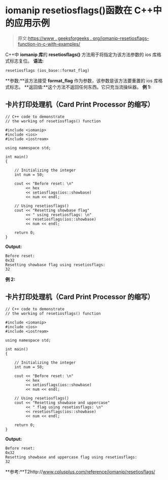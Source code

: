 # iomanip resetiosflags()函数在 C++中的应用示例

> 原文:[https://www . geeksforgeeks . org/iomanip-resetiosflags-function-in-c-with-examples/](https://www.geeksforgeeks.org/iomanip-resetiosflags-function-in-c-with-examples/)

C++中 **iomanip 库**的 **resetiosflags()** 方法用于将指定为该方法参数的 ios 库格式标志复位。
**语法:**

```
resetiosflags (ios_base::format_flag)
```

**参数:**该方法接受 **format_flag** 作为参数，该参数是该方法要重置的 ios 库格式标志。
**返回值:**这个方法不返回任何东西。它只充当流操纵器。
**例 1:**

## 卡片打印处理机（Card Print Processor 的缩写）

```
// C++ code to demonstrate
// the working of resetiosflags() function

#include <iomanip>
#include <ios>
#include <iostream>

using namespace std;

int main()
{

    // Initializing the integer
    int num = 50;

    cout << "Before reset: \n"
         << hex
         << setiosflags(ios::showbase)
         << num << endl;

    // Using resetiosflags()
    cout << "Resetting showbase flag"
         << " using resetiosflags: \n"
         << resetiosflags(ios::showbase)
         << num << endl;

    return 0;
}
```

**Output:** 

```
Before reset: 
0x32
Resetting showbase flag using resetiosflags: 
32
```

**例 2:**

## 卡片打印处理机（Card Print Processor 的缩写）

```
// C++ code to demonstrate
// the working of resetiosflags() function

#include <iomanip>
#include <ios>
#include <iostream>

using namespace std;

int main()
{

    // Initializing the integer
    int num = 50;

    cout << "Before reset: \n"
         << hex
         << setiosflags(ios::showbase)
         << num << endl;

    // Using resetiosflags()
    cout << "Resetting showbase and uppercase"
         << " flag using resetiosflags: \n"
         << resetiosflags(ios::showbase)
         << num << endl;

    return 0;
}
```

**Output:** 

```
Before reset: 
0x32
Resetting showbase and uppercase flag using resetiosflags: 
32
```

**参考:**T2http://www.cplusplus.com/reference/iomanip/resetiosflags/